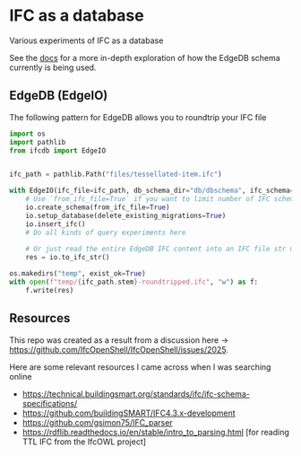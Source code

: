 # IFC as a database
Various experiments of IFC as a database

See the [docs](https://krande.github.io/ifcdb) for a more in-depth exploration of how 
the EdgeDB schema currently is being used.

## EdgeDB (EdgeIO)

The following pattern for EdgeDB allows you to roundtrip your IFC file

````python
import os
import pathlib
from ifcdb import EdgeIO


ifc_path = pathlib.Path("files/tessellated-item.ifc")

with EdgeIO(ifc_file=ifc_path, db_schema_dir="db/dbschema", ifc_schema="IFC4x1", database="testdb") as io:
    # Use `from_ifc_file=True` if you want to limit number of IFC schema elements to what's contained in your IFC file    
    io.create_schema(from_ifc_file=True)
    io.setup_database(delete_existing_migrations=True)
    io.insert_ifc()
    # Do all kinds of query experiments here
    
    # Or just read the entire EdgeDB IFC content into an IFC file str using ifcopenshell like this
    res = io.to_ifc_str()

os.makedirs("temp", exist_ok=True)
with open(f"temp/{ifc_path.stem}-roundtripped.ifc", "w") as f:
    f.write(res)
````



## Resources

This repo was created as a result from a discussion here -> https://github.com/IfcOpenShell/IfcOpenShell/issues/2025.

Here are some relevant resources I came across when I was searching online

* https://technical.buildingsmart.org/standards/ifc/ifc-schema-specifications/
* https://github.com/buildingSMART/IFC4.3.x-development
* https://github.com/gsimon75/IFC_parser
* https://rdflib.readthedocs.io/en/stable/intro_to_parsing.html [for reading TTL IFC from the IfcOWL project]